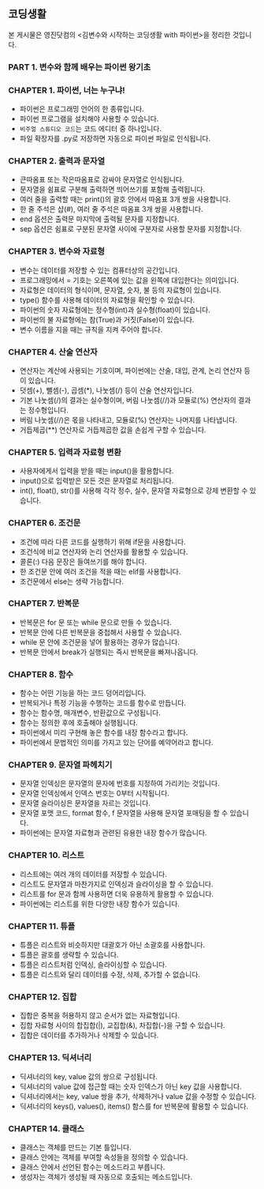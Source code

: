 ## 코딩생활
본 게시물은 영진닷컴의 <김변수와 시작하는 코딩생활 with 파이썬>을 정리한 것입니다.

### PART 1. 변수와 함께 배우는 파이썬 왕기초

### CHAPTER 1. 파이썬, 너는 누구냐!

- 파이썬은 프로그래밍 언어의 한 종류입니다.
- 파이썬 프로그램을 설치해야 사용할 수 있습니다.
- ```비주얼 스튜디오 코드```는 코드 에디터 중 하나입니다.
- 파일 확장자를 .py로 저장하면 자동으로 파이썬 파일로 인식됩니다.


### CHAPTER 2. 출력과 문자열

- 큰따옴표 또는 작은따옴표로 감싸야 문자열로 인식됩니다.
- 문자열을 쉼표로 구분해 출력하면 띄어쓰기를 포함해 출력됩니다.
- 여러 줄을 출력할 때는 print()의 괄호 안에서 따옴표 3개 쌍을 사용합니다.
- 한 줄 주석은 샵(#), 여러 줄 주석은 따옴표 3개 쌍을 사용합니다.
- end 옵션은 출력문 마지막에 출력될 문자를 지정합니다.
- sep 옵션은 쉼표로 구분된 문자열 사이에 구분자로 사용할 문자를 지정합니다.


### CHAPTER 3. 변수와 자료형

- 변수는 데이터를 저장할 수 있는 컴퓨터상의 공간입니다.
- 프로그래밍에서 = 기호는 오른쪽에 있는 값을 왼쪽에 대입한다는 의미입니다.
- 자료형은 데이터의 형식이며, 문자열, 숫자, 불 등의 자료형이 있습니다.
- type() 함수를 사용해 데이터의 자료형을 확인할 수 있습니다.
- 파이썬의 숫자 자료형에는 정수형(int)과 실수형(float)이 있습니다.
- 파이썬의 불 자료형에는 참(True)과 거짓(False)이 있습니다.
- 변수 이름을 지을 때는 규칙을 지켜 주어야 합니다.


### CHAPTER 4. 산술 연산자

- 연산자는 계산에 사용되는 기호이며, 파이썬에는 산술, 대입, 관계, 논리 연산자 등이 있습니다.
- 덧셈(+), 뺄셈(-), 곱셈(*), 나눗셈(/) 등이 산술 연산자입니다.
- 기본 나눗셈(/)의 결과는 실수형이며, 버림 나눗셈(//)과 모듈로(%) 연산자의 결과는 정수형입니다.
- 버림 나눗셈(//)은 몫을 나타내고, 모듈로(%) 연산자는 나머지를 나타냅니다.
- 거듭제곱(**) 연산자로 거듭제곱한 값을 손쉽게 구할 수 있습니다.


### CHAPTER 5. 입력과 자료형 변환

- 사용자에게서 입력을 받을 때는 input()을 활용합니다.
- input()으로 입력받은 모든 것은 문자열로 처리됩니다.
- int(), float(), str()를 사용해 각각 정수, 실수, 문자열 자료형으로 강제 변환할 수 있습니다.


### CHAPTER 6. 조건문

- 조건에 따라 다른 코드를 실행하기 위해 if문을 사용합니다.
- 조건식에 비교 연산자와 논리 연산자를 활용할 수 있습니다.
- 콜론(:) 다음 문장은 들여쓰기를 해야 합니다.
- 한 조건문 안에 여러 조건을 적을 때는 elif를 사용합니다.
- 조건문에서 else는 생략 가능합니다.


### CHAPTER 7. 반복문

- 반복문은 for 문 또는 while 문으로 만들 수 있습니다.
- 반복문 안에 다른 반복문을 중첩해서 사용할 수 있습니다.
- while 문 안에 조건문을 넣어 활용하는 경우가 많습니다.
- 반복문 안에서 break가 실행되는 즉시 반복문을 빠져나옵니다.


### CHAPTER 8. 함수

- 함수는 어떤 기능을 하는 코드 덩어리입니다.
- 반복되거나 특정 기능을 수행하는 코드를 함수로 만듭니다.
- 함수는 함수명, 매개변수, 반환값으로 구성됩니다.
- 함수는 정의한 후에 호출해야 실행됩니다.
- 파이썬에서 미리 구현해 놓은 함수를 내장 함수라고 합니다.
- 파이썬에서 문법적인 의미를 가지고 있는 단어를 예약어라고 합니다.


### CHAPTER 9. 문자열 파헤치기

- 문자열 인덱싱은 문자열의 문자에 번호를 지정하여 가리키는 것입니다.
- 문자열 인덱싱에서 인덱스 번호는 0부터 시작됩니다.
- 문자열 슬라이싱은 문자열을 자르는 것입니다.
- 문자열 포맷 코드, format 함수, f 문자열을 사용해 문자열 포매팅을 할 수 있습니다.
- 파이썬에는 문자열 자료형과 관련된 유용한 내장 함수가 많습니다.


### CHAPTER 10. 리스트

- 리스트에는 여러 개의 데이터를 저장할 수 있습니다.
- 리스트도 문자열과 마찬가지로 인덱싱과 슬라이싱을 할 수 있습니다.
- 리스트를 for 문과 함께 사용하면 더욱 유용하게 활용할 수 있습니다.
- 파이썬에는 리스트를 위한 다양한 내장 함수가 있습니다.


### CHAPTER 11. 튜플

- 튜플은 리스트와 비슷하지만 대괄호가 아닌 소괄호를 사용합니다.
- 튜플은 괄호를 생략할 수 있습니다.
- 튜플은 리스트처럼 인덱싱, 슬라이싱할 수 있습니다.
- 튜플은 리스트와 달리 데이터를 수정, 삭제, 추가할 수 없습니다.


### CHAPTER 12. 집합

- 집합은 중복을 허용하지 않고 순서가 없는 자료형입니다.
- 집합 자료형 사이의 합집합(|), 교집합(&), 차집합(-)을 구할 수 있습니다.
- 집합은 데이터를 추가하거나 삭제할 수 있습니다.


### CHAPTER 13. 딕셔너리

- 딕셔너리의 key, value 값의 쌍으로 구성됩니다.
- 딕셔너리의 value 값에 접근할 때는 숫자 인덱스가 아닌 key 값을 사용합니다.
- 딕셔너리에서는 key, value 쌍을 추가, 삭제하거나 value 값을 수정할 수 있습니다.
- 딕셔너리의 keys(), values(), items() 함스를 for 반복문에 활용할 수 있습니다.


### CHAPTER 14. 클래스

- 클래스는 객체를 만드는 기본 틀입니다.
- 클래스 안에는 객체를 부여할 속성들을 정의할 수 있습니다.
- 클래스 안에서 선언된 함수는 메소드라고 부릅니다.
- 생성자는 객체가 생성될 때 자동으로 호출되는 메소드입니다.

